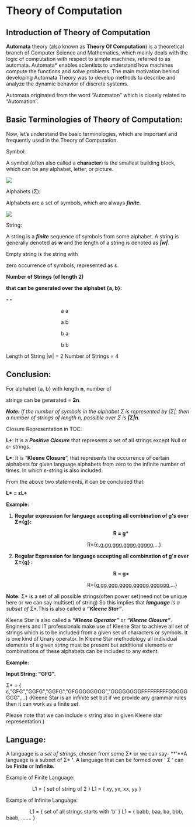 <h1>﻿Theory of Computation </h1>

<h2>Introduction of Theory of Computation </h2>

**Automata** theory (also known as **Theory Of Computation**) is a theoretical branch of Computer Science and Mathematics, which mainly deals with the logic of computation with respect to simple machines, referred to as automata.  Automata\*  enables  scientists  to  understand  how  machines  compute  the functions  and  solve  problems.  The  main  motivation  behind  developing Automata  Theory  was  to  develop  methods  to  describe  and  analyze  the dynamic behavior of discrete systems.  

Automata originated from the word “Automaton” which is closely related to “Automation”. 

<h2> Basic Terminologies of Theory of Computation:</h2> 

Now,  let’s  understand  the  basic  terminologies,  which  are  important  and frequently used in the Theory of Computation.  

Symbol:  

A symbol (often also called a **character**) is the smallest building block, which can be any alphabet, letter, or picture.  

![](Aspose.Words.64b0950e-2857-417e-92b9-18dbe7754dd6.001.png)

Alphabets (Σ):  

Alphabets are a set of symbols, which are always ***finite***.  

![](Aspose.Words.64b0950e-2857-417e-92b9-18dbe7754dd6.002.png)

String:  

A  string  is  a ***finite*** sequence  of  symbols  from  some  alphabet.  A  string  is generally denoted as ***w*** and the length of a string is denoted as ***|w|***.  

Empty string is the string with  

zero occurrence of symbols,  represented as ε. 

**Number of Strings (of length 2)**  

**that can be generated over the alphabet {a, b}:** 

**-   -** 

`                     `a   a 

`                     `a   b 

`                     `b   a 

`                     `b   b 

Length of String |w| = 2 Number of Strings = 4 

<h2> Conclusion:</h2>

For alphabet {a, b} with length **n**, number of  

strings can be generated = **2n**. 

***Note:** If the number of symbols in the alphabet Σ is represented by |Σ|, then a number of strings of length n, possible over Σ is **|Σ|n**.* 

Closure Representation in TOC: 

**L+**: It is a ***Positive Closure*** that represents a set of all strings except Null or ε- strings. 

**L\***: It is “**Kleene Closure**“, that represents the occurrence of certain alphabets for given language alphabets from zero to the infinite number of times. In which ε-string is also included. 

From the above two statements, it can be concluded that: 

**L\* = εL+**

**Example:** 

1) **Regular expression for language accepting all combination of g's over Σ={g}:** 

`                                         `**R = g\***

`                               `R={ε,g,gg,ggg,gggg,ggggg,...} 

2) **Regular Expression for language accepting all combination of g's over Σ={g} :** 

`                                         `**R = g+** 

`                               `R={g,gg,ggg,gggg,ggggg,gggggg,...} 

**Note:** Σ\* is a set of all possible strings(often power set(need not be unique here or we can say multiset) of string) So this implies that ***language** is a subset of* Σ\*.This is also called a ***“Kleene Star”***. 

Kleene  Star  is  also  called  a ***“Kleene  Operator”*** or ***“Kleene  Closure”***. Engineers and IT professionals make use of Kleene Star to achieve all set of strings which is to be included from a given set of characters or symbols. It is one kind of Unary operator. In Kleene Star methodology all individual elements of a given string must be present but additional elements or combinations of these alphabets can be included to any extent. 

**Example:** 

**Input String: "GFG".** 

Σ\* = { ε,"GFG","GGFG","GGFG","GFGGGGGGGG","GGGGGGGGFFFFFFFFFGGGGGGGG",...}   (Kleene Star is an infinite set but if we provide any grammar rules then it can work as a finite set. 

Please note that we can include ε string also in given Kleene star representation.) 

<h2> Language:  </h2>

A  language  is  a *set  of  strings*,  chosen  from  some  Σ\*  or  we  can  say- **‘**A language is a subset of Σ\* **‘**. A language that can be formed over ‘ Σ ‘ can be **Finite** or **Infinite**. 

Example of Finite Language:  

`          `L1 = { set of string of 2 }          L1 = { xy, yx, xx, yy } 

Example of Infinite Language: 

`         `L1 = { set of all strings starts with 'b' }          L1 = { babb, baa, ba, bbb, baab, ....... } 
